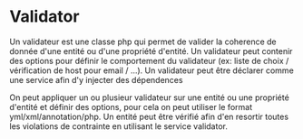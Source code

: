 Validator
=========

Un validateur est une classe php qui permet de valider la coherence de donnée d'une entité ou d'une propriété d'entité.
Un validateur peut contenir des options pour définir le comportement du validateur (ex: liste de choix / vérification de host pour email / ...).
Un validateur peut être déclarer comme une service afin d'y injecter des dépendences

On peut appliquer un ou plusieur validateur sur une entité ou une propriété d'entité et définir des options, pour cela on peut utiliser le format yml/xml/annotation/php.
Un entité peut être vérifié afin d'en resortir toutes les violations de contrainte en utilisant le service validator.
